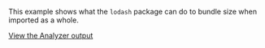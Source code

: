 This example shows what the `lodash` package can do to bundle size when imported as a whole.

[View the Analyzer output](https://jakepusateri.github.io/webpack-bloat-examples/large-deps/lodash/report.html)